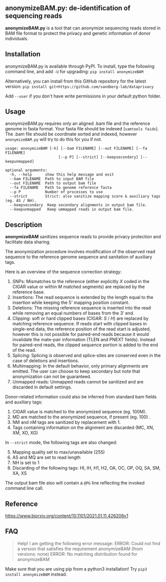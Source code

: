 

## anonymizeBAM.py: de-identification of sequencing reads

**anonymizeBAM.py** is a tool that can anonymize sequencing reads stored in BAM file format to protect the privacy and genetic information of donor individuals.

## Installation

anonymizeBAM.py is available through PyPI. To install, type the following command line, and add `-U` for upgrading:
`pip install anonymizeBAM`

Alternatively, you can install from this GitHub repository for the latest version:
`pip install git+https://github.com/sandberg-lab/dataprivacy`

Add `--user` if you don't have write permissions in your default python folder.

## Usage

anonymizeBAM.py requires only an aligned .bam file and the reference genome in fasta format.
Your fasta file should be indexed (`samtools faidx`).
The .bam file should be coordinate sorted and indexed, however `anonymizeBAM.py` will try to do this for you if not.


    usage: anonymizeBAM [-h] [--bam FILENAME] [--out FILENAME] [--fa FILENAME]
                            [--p P] [--strict] [--keepsecondary] [--keepunmapped]

    optional arguments:
      -h, --help      show this help message and exit
      --bam FILENAME  Path to input BAM file
      --out FILENAME  Path to output bam file
      --fa FILENAME   Path to genome reference fasta
      --p P           Number of processes to use
      --strict        Strict: also sanitize mapping score & auxiliary tags (eg. AS / NH).
      --keepsecondary  Keep secondary alignments in output bam file.
      --keepunmapped   Keep ummapped reads in output bam file.

## Description

**anonymizeBAM** sanitizes sequence reads to provide privacy protection and facilitate data sharing.

The anonymization procedure involves modification of the observed read sequence to the reference genome sequence and sanitation of auxiliary tags.

Here is an overview of the sequence correction strategy:

 1. SNPs: Mismatches to the reference (either explicitly *X* coded in the CIGAR value or within *M* matched segments) are replaced by the reference base.
 2. Insertions: The read sequence is extended by the length equal to the insertion while keeping the 5' mapping position constant.
 3. Deletions: The missing reference sequence is inserted into the read while removing an equal numbers of bases from the 3’ end.
 4. Clipping: soft or hard clipped bases (CIGAR: *S* / *H*) are replaced by matching reference sequence. If reads start with clipped bases in single-end data, the reference position of the read start is adjusted, however this is not possible for paired-end reads because it would invalidate the mate-pair information (TLEN and PNEXT fields). Instead for paired-end reads, the clipped sequence portion is added to the end of the read.
  5. Splicing: Splicing is observed and splice-sites are conserved even in the case of deletions and insertions.
  6. Multimapping: In the default behavior, only primary alignments are emitted. The user can choose to keep secondary but note that anonymization can not be guaranteed.
  7. Unmapped reads: Unmapped reads cannot be sanitized and are discarded in default settings.

Donor-related information could also be inferred from standard bam fields and auxiliary tags:

 1. CIGAR value is matched to the anonymized sequence (eg. 100M).
 2. MD are matched to the anonymized sequence, if present (eg. 100) .
 3. NM and nM tags are sanitized by replacement with 1.
 4. Tags containing information on the alignment are discarded (MC, XN, XM, XO, XG)

In `--strict` mode, the following tags are also changed:

 5. Mapping quality set to max/unavailable (255)
 6. AS and MQ are set to read length
 7. NH is set to 1
 8. Discarding of the following tags: HI, IH, H1, H2, OA, OC, OP, OQ, SA, SM, XA, XS


The output bam file also will contain a `@PG` line reflecting the invoked command line call.

## Reference

https://www.biorxiv.org/content/10.1101/2021.01.11.426206v1


## FAQ

> Help! I am getting the following error message:
> ERROR: Could not find a version that satisfies the requirement anonymizeBAM (from versions: none)
ERROR: No matching distribution found for anonymizeBAM

Make sure that you are using pip from a python3 installation! Try `pip3 install anonymizeBAM` instead.
